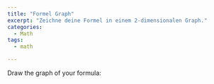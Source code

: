 ```yaml
---
title: "Formel Graph"
excerpt: "Zeichne deine Formel in einem 2-dimensionalen Graph."
categories:
  - Math
tags:
  - math

---
```


Draw the graph of your formula:

<div id="graphDiv"></div>
<div id="plotGraph"></div>
<script>runJSGraph();</script>
